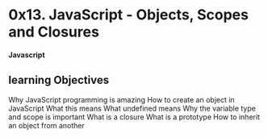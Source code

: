 # 0x13. JavaScript - Objects, Scopes and Closures
#### Javascript

## learning Objectives
Why JavaScript programming is amazing
How to create an object in JavaScript
What this means
What undefined means
Why the variable type and scope is important
What is a closure
What is a prototype
How to inherit an object from another
